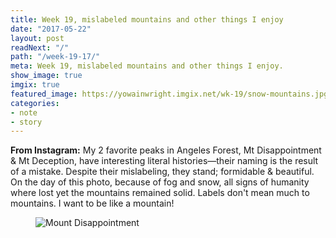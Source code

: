 ```yaml
---
title: Week 19, mislabeled mountains and other things I enjoy
date: "2017-05-22"
layout: post
readNext: "/"
path: "/week-19-17/"
meta: Week 19, mislabeled mountains and other things I enjoy.
show_image: true
imgix: true
featured_image: https://yowainwright.imgix.net/wk-19/snow-mountains.jpg
categories:
- note
- story
---
```


**From Instagram:** My 2 favorite peaks in Angeles Forest, Mt Disappointment & Mt Deception, have interesting literal histories—their naming is the result of a mistake. Despite their mislabeling, they stand; formidable & beautiful. On the day of this photo, because of fog and snow, all signs of humanity where lost yet the mountains remained solid. Labels don't mean much to mountains. I want to be like a mountain! 

<figure>
  <img src="//yowainwright.imgix.net/wk-19/snow-mountains.jpg?w=800&h=800&crop=focalpoint&auto=format" alt="Mount Disappointment" />
</figure>

